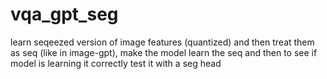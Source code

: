 # vqa_gpt_seg
learn seqeezed version of image features (quantized) and then treat them as seq (like in image-gpt), make the model learn the seq and then to see if model is learning it correctly test it with a seg head
